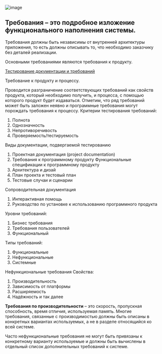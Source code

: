 ![image](https://github.com/gosleeptoday/konspekt/assets/62100314/ce64317a-1702-4ea5-be37-4190194ab35b)

**Требования** – это подробное изложение функционального наполнения системы.
---
Требования должны быть независимы от внутренней архитектуры приложения, то есть должны описывать то, что необходимо заказчику без деталей реализации.

Основными требованиями являются требования к продукту.

<ins>Тестирование документации и требований</ins>

Требование к продукту и процессу.

Проводится разграничение соответствующих требований как свойств продукта, который необходимо получить, и процесса, с помощью которого продукт будет издаваться. Отметим, что ряд требований может быть заложен неявно и программные требования могут порождать требования к процессу.
Критерии тестирования требований:
1)	Полнота
2)	Однозначность
3)	Непротиворечивость
4)	Проверяемость/тестируемость

Виды документации, подвергаемой тестированию 
1) Проектная документация (project documentation)
2) Требования к программному продукту Функциональные спецификации к программному продукту
3) Архитектура и дизай
4) План проекта и тестовый план
5) Тестовые случаи и сценарии

Сопроводительная документация
1) Интерактивная помощь
2) Руководство по установке к использованию программного продукта

Уровни требований:
1) Бизнес требования
2) Требования пользователей
3) Функциональный

Типы требований:
1) Функциональные
2) Нефункциональные
3) Системные

Нефункциональные требования
Свойства:
1) Производительность
2) Зависимость от платформы
3) Расширяемость
4) Надёжность и так далее

**Требования по производительности** – это скорость, пропускная способность, время отличия, используемая память. Многие требования, связанные с производимостью должны быть описаны в конкретных вариантах используемых, а не в разделе относящийся ко всей системе. 

Часто нефункциональные требования не могут быть привязаны к конкретному варианту используемые и должны быть вычислены в отдельный список дополнительных требований к системе.
